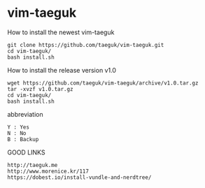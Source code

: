 vim-taeguk
=============

How to install the newest vim-taeguk

	git clone https://github.com/taeguk/vim-taeguk.git
	cd vim-taeguk/
	bash install.sh
	
How to install the release version v1.0

	wget https://github.com/taeguk/vim-taeguk/archive/v1.0.tar.gz
	tar -xvzf v1.0.tar.gz
	cd vim-taeguk/
	bash install.sh
	
abbreviation
	
	Y : Yes
	N : No
	B : Backup

GOOD LINKS

	http://taeguk.me
	http://www.morenice.kr/117
	https://dobest.io/install-vundle-and-nerdtree/

